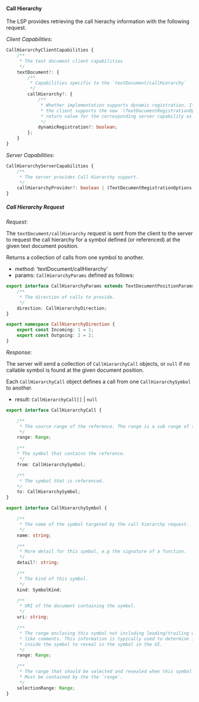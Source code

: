
#### Call Hierarchy

The LSP provides retrieving the call hierachy information with the following request.

_Client Capabilities_:

```ts
CallHierarchyClientCapabilities {
    /**
     * The text document client capabilities
     */
    textDocument?: {
        /**
         * Capabilities specific to the `textDocument/callHierarchy`
         */
        callHierarchy?: {
            /**
             * Whether implementation supports dynamic registration. If this is set to `true`
             * the client supports the new `(TextDocumentRegistrationOptions & StaticRegistrationOptions)`
             * return value for the corresponding server capability as well.
             */
            dynamicRegistration?: boolean;
        };
    }
}
```

_Server Capabilities_:

```ts
CallHierarchyServerCapabilities {
    /**
     * The server provides Call Hierarchy support.
     */
    callHierarchyProvider?: boolean | (TextDocumentRegistrationOptions & StaticRegistrationOptions);
}
```

##### Call Hierarchy Request

_Request_:

The `textDocument/callHierarchy` request is sent from the client to the server to request the call hierarchy for a symbol defined (or referenced) at the given text document position.

Returns a collection of calls from one symbol to another.

* method: ‘textDocument/callHierarchy'
* params: `CallHierarchyParams` defined as follows:

```ts
export interface CallHierarchyParams extends TextDocumentPositionParams {
    /**
     * The direction of calls to provide.
     */
    direction: CallHierarchyDirection;
}

export namespace CallHierarchyDirection {
    export const Incoming: 1 = 1;
    export const Outgoing: 2 = 2;
}
```

_Response_:

The server will send a collection of `CallHierarchyCall` objects, or `null` if no callable symbol is found at the given document position.

Each `CallHierarchyCall` object defines a call from one `CallHierarchySymbol` to another.

* result: `CallHierarchyCall[]` | `null`

```ts
export interface CallHierarchyCall {

    /**
     * The source range of the reference. The range is a sub range of the `from` symbol range.
     */
    range: Range;

    /**
    * The symbol that contains the reference.
     */
    from: CallHierarchySymbol;

    /**
     * The symbol that is referenced.
    */
    to: CallHierarchySymbol;
}

export interface CallHierarchySymbol {

    /**
     * The name of the symbol targeted by the call hierarchy request.
     */
    name: string;

    /**
     * More detail for this symbol, e.g the signature of a function.
     */
    detail?: string;

    /**
     * The kind of this symbol.
     */
    kind: SymbolKind;

    /**
     * URI of the document containing the symbol.
     */
    uri: string;

    /**
     * The range enclosing this symbol not including leading/trailing whitespace but everything else
     * like comments. This information is typically used to determine if the the clients cursor is
     * inside the symbol to reveal in the symbol in the UI.
     */
    range: Range;

    /**
     * The range that should be selected and revealed when this symbol is being picked, e.g the name of a function.
     * Must be contained by the the `range`.
     */
    selectionRange: Range;
}
```
